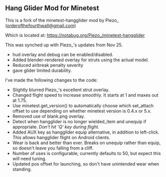 Hang Glider Mod for Minetest
----------------------------
This is a fork of the minetest-hangglider mod by Piezo_ (orderofthefourthwall@gmail.com)

Which is located at:
    <https://notabug.org/Piezo_/minetest-hangglider>

This was synched up with Piezo_'s updates from Nov 25.

- hud overlay and debug can be enabled/disabled.
- Added blender-rendered overlay for struts using the actual model.
- Reduced airbreak penalty severity
- gave glider limited durability.

I've made the following changes to the code:

- Slightly blurred Piezo_'s excellent strut overlay.
- Changed flight speed to increase smoothly. It starts at 1 and maxes out at 1.75.
- Use minetest.get_version() to automatically choose which set_attach offset to use depending on whether minetest version is 0.4.x or 5.x.
- Removed use of blank.png overlay.
- Detect when hangglider is no longer wielded_item and unequip if appropriate. *Don't hit 'Q' key during flight.*
- Added AUX key as hangglider equip alternative, in addition to left-click. This allows hangglider flight on Android clients.
- Wear is back and better than ever. Breaks on unequip rather than equip, so doesn't leave you falling from a cliff.
- Number of uses is configurable, currently defaults to 50, but expect this will need tuning.
- Updated pos offset for launching, so don't have unintended wear when standing.
